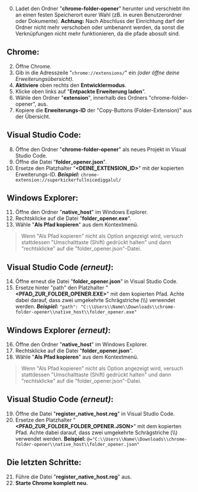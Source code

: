 0. Ladet den Ordner "**chrome-folder-opener**" herunter und verschiebt ihn an einen festen Speicherort eurer Wahl (zB. in euren Benutzerordner oder Dokumente).
    **Achtung:** Nach Abschluss der Einrichtung darf der Ordner nicht mehr verschoben oder umbenannt werden, da sonst die Verknüpfungen nicht mehr funktionieren, da die pfade abosult sind.

## Chrome:
2. Öffne Chrome.
3. Gib in die Adresszeile "`chrome://extensions/`" ein *(oder öffne deine Erweiterungsübersicht)*.
4. **Aktiviere** oben rechts den **Entwicklermodus**.
5. Klicke oben links auf "**Entpackte Erweiterung laden**".
6. Wähle den Ordner "**extension**", innerhalb des Ordners "chrome-folder-opener", aus.
7. Kopiere die **Erweiterungs-ID** der "Copy-Buttons (Folder-Extension)" aus der Übersicht.

## Visual Studio Code:
8. Öffne den Ordner "**chrome-folder-opener**" als neues Projekt in Visual Studio Code.
9. Öffne die Datei "**folder_opener.json**".
10. Ersetze den Platzhalter "**<DEINE_EXTENSION_ID>**" mit der kopierten Erweiterungs-ID.
    ***Beispiel:*** `chrome-extension://superkickerfullnicediggalul/`

## Windows Explorer:
11. Öffne den Ordner "**native_host**" im Windows Explorer.
12. Rechtsklicke auf die Datei "**folder_opener.exe**".
13. Wähle "**Als Pfad kopieren**" aus dem Kontextmenü.
> Wenn "Als Pfad kopieren" nicht als Option angezeigt wird, versuch
> stattdessen "Umschalttaste (Shift) gedrückt halten" und dann
> "rechtsklicke" auf die "folder_opener.json"-Datei.

## Visual Studio Code *(erneut)*:
14. Öffne erneut die Datei "**folder_opener.json**" in Visual Studio Code.
15. Ersetze hinter "path" den Platzhalter "**<PFAD_ZUR_FOLDER_OPENER.EXE>**" mit dem kopierten Pfad. Achte dabei darauf, dass zwei umgekehrte Schrägstriche (\\\\) verwendet werden.
	***Beispiel:*** `"path": "C:\\Users\\Name\\Downloads\\chrome-folder-opener\\native_host\\folder_opener.exe"`

## Windows Explorer *(erneut)*:
16. Öffne den Ordner "**native_host**" im Windows Explorer.
17. Rechtsklicke auf die Datei "**folder_opener.json**".
18. Wähle "**Als Pfad kopieren**" aus dem Kontextmenü.
> Wenn "Als Pfad kopieren" nicht als Option angezeigt wird, versuch
> stattdessen "Umschalttaste (Shift) gedrückt halten" und dann
> "rechtsklicke" auf die "folder_opener.json"-Datei.

## Visual Studio Code *(erneut)*:
19. Öffne die Datei "**register_native_host.reg**" in Visual Studio Code.
20. Ersetze den Platzhalter "**<PFAD_ZUR_FOLDER_FOLDER_OPENER.JSON>**" mit dem kopierten Pfad. Achte dabei darauf, dass zwei umgekehrte Schrägstriche (\\\\) verwendet werden.
    **Beispiel:** `@="C:\\Users\\Name\\Downloads\\chrome-folder-opener\\native_host\\folder_opener.json"`

## Die letzten Schritte:
21. Führe die Datei "**register_native_host.reg**" aus.
22. **Starte Chrome komplett neu.**
